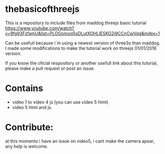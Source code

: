 # thebasicofthreejs
This is a repository to include files from maddog threejs basic tutorial https://www.youtube.com/watch?v=9fg93FzfamU&list=PLOGomoq5sDLutXOHLlESKG2j9CCnCwVqg&index=1

Can be usefull because i`m using a newest version of three3s than maddog. I made some modifications to make the tutorial work on threejs 01/01/2016 version.

If you know the oficial respository or another usefull link about this tutorial, please make a pull request or post an issue.

# Contains 

- video 1 to video 4 js (you can use video 5 html)
- video 5 html and js.

# Contribute:

at this momento i have an issue on video5, i cant make the camera apear, any help is welcome.
